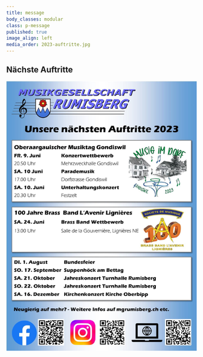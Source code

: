 ```yaml
---
title: message
body_classes: modular
class: p-message
published: true
image_align: left
media_order: 2023-auftritte.jpg
---
```


## Nächste Auftritte

![Flyer](2023-auftritte.jpg?lightbox&resize=300)